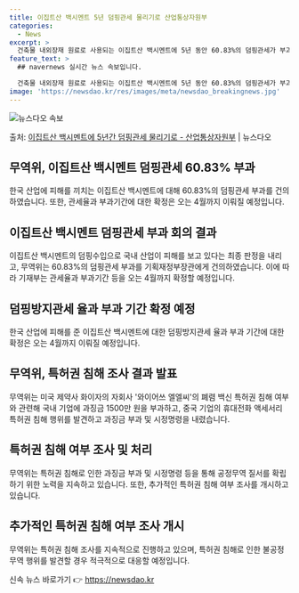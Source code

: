 ```yaml
---
title: 이집트산 백시멘트 5년 덤핑관세 물리기로 산업통상자원부
categories:
  - News
excerpt: >
  건축물 내외장재 원료로 사용되는 이집트산 백시멘트에 5년 동안 60.83%의 덤핑관세가 부과된다. 산업통상자…
feature_text: >
  ## navernews 실시간 뉴스 속보입니다.

  건축물 내외장재 원료로 사용되는 이집트산 백시멘트에 5년 동안 60.83%의 덤핑관세가 부과된다. 산업통상자…
image: 'https://newsdao.kr/res/images/meta/newsdao_breakingnews.jpg'
---
```


![뉴스다오 속보](https://newsdao.kr/res/images/meta/newsdao_breakingnews.jpg)

<p>출처: <a href="https://newsdao.kr/3217" rel="dofollow">이집트산 백시멘트에 5년간 덤핑관세 물리기로 - 산업통상자원부</a> | 뉴스다오</p>

<h2 data-ke-size="size26">무역위, 이집트산 백시멘트 덤핑관세 60.83% 부과</h2>
<p data-ke-size="size16">한국 산업에 피해를 끼치는 이집트산 백시멘트에 대해 60.83%의 덤핑관세 부과를 건의하였습니다. 또한, 관세율과 부과기간에 대한 확정은 오는 4월까지 이뤄질 예정입니다.</p>

<h2 data-ke-size="size26">이집트산 백시멘트 덤핑관세 부과 회의 결과</h2>
<p data-ke-size="size16">이집트산 백시멘트의 덤핑수입으로 국내 산업이 피해를 보고 있다는 최종 판정을 내리고, 무역위는 60.83%의 덤핑관세 부과를 기획재정부장관에게 건의하였습니다. 이에 따라 기재부는 관세율과 부과기간 등을 오는 4월까지 확정할 예정입니다.</p>

<h2 data-ke-size="size26">덤핑방지관세 율과 부과 기간 확정 예정</h2>
<p data-ke-size="size16">한국 산업에 피해를 준 이집트산 백시멘트에 대한 덤핑방지관세 율과 부과 기간에 대한 확정은 오는 4월까지 이뤄질 예정입니다.</p>

<h2 data-ke-size="size26">무역위, 특허권 침해 조사 결과 발표</h2>
<p data-ke-size="size16">무역위는 미국 제약사 화이자의 자회사 '와이어쓰 엘엘씨'의 폐렴 백신 특허권 침해 여부와 관련해 국내 기업에 과징금 1500만 원을 부과하고, 중국 기업의 휴대전화 액세서리 특허권 침해 행위를 발견하고 과징금 부과 및 시정명령을 내렸습니다.</p>

<h2 data-ke-size="size26">특허권 침해 여부 조사 및 처리</h2>
<p data-ke-size="size16">무역위는 특허권 침해로 인한 과징금 부과 및 시정명령 등을 통해 공정무역 질서를 확립하기 위한 노력을 지속하고 있습니다. 또한, 추가적인 특허권 침해 여부 조사를 개시하고 있습니다.</p>

<h2 data-ke-size="size26">추가적인 특허권 침해 여부 조사 개시</h2>
<p data-ke-size="size16">무역위는 특허권 침해 조사를 지속적으로 진행하고 있으며, 특허권 침해로 인한 불공정무역 행위를 발견할 경우 적극적으로 대응할 예정입니다.</p> 

신속 뉴스 바로가기 👉 <a href="https://newsdao.kr" rel="dofollow">https://newsdao.kr</a>


